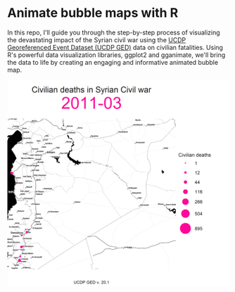 # Animate bubble maps with R

In this repo, I'll guide you through the step-by-step process of visualizing the devastating impact of the Syrian civil war using the [UCDP Georeferenced Event Dataset (UCDP GED)](https://ucdp.uu.se/downloads/index.html#ged_global) data on civilian fatalities. Using R's powerful data visualization libraries, ggplot2 and gganimate, we'll bring the data to life by creating an engaging and informative animated bubble map.

![alt text](https://github.com/milos-agathon/animate-bubble-maps/blob/main/violence_vs_civilians_syria.gif?raw=true)

